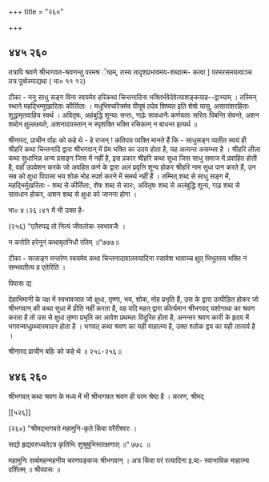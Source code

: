+++
title = "२६०"

+++


## ४४५ २६०
तत्रापि श्रवणे श्रीभागवत-श्रवणन्तु परमश्र ेष्ठम्, तस्य तादृशप्रभावमय-शब्दात्म- कत्वा ] परमरसमयत्वाञ्च तत्र पूर्व्वस्माद्यथा ( भा० ११ १२) 

टीका - ननु साधु सङ्ग विना स्वयमेव हरिकथा चिन्तनादिना भक्तिर्भवेदेवेत्याशङ्कयाह--द्वाभ्याम् । तस्मिन् स्थाने महद्भिम्मुखारिताः कीर्त्तिताः । मधुभिश्चरित्रमेव पीयूषं तदेव शिष्यत इति शेषो यासु, असारांशरहिताः शुद्धामृतवाहिय स्वर्थ । अवितृषः, अहंबुद्धि शून्याः सन्तः, गाढ़ेः सावधानैः कर्णयताः सरितः पिबन्ति सेवन्ते, अशन शब्देन क्षुल्लक्ष्यते, अशनादयस्तान् न स्पृशक्ति भक्ति रसिकान् न बाधन्त इत्यर्थ ॥ 

श्रीनारद, प्राचीन र्वाहः को कहे थे - हे राजन् ! कतिपय व्यक्ति मानते हैं कि - साधुसङ्ग व्यतीत स्वयं ही श्रीहरि कथा चिन्तनादि द्वारा श्रीभगवान् में प्रेम भक्ति का उदय होता है, यह अत्यन्त असम्भव है । श्रीहरि लीला कथा सुधाभिन्न अन्य प्रसङ्ग जिस में नहीं है, इस प्रकार श्रीहरि कथा सुधा जिस साधु समाज में प्रवाहित होती है, वहाँ उपवेशन करके जो अवहित कर्ण के द्वारा अलं प्रवृत्ति शून्य होकर श्रीहरि नाम सुधा पान करते हैं, उन सब को क्षुधा पिपासा भय शोक मोह स्पर्श करने में समर्थ नहीं हैं । तम्मित् शब्द से साधु सङ्ग में, महद्भिर्मुखरिताः - शब्द से कीर्तिताः, शेषः शब्द से सारः, अवितृषः शब्द से अलंबुद्धि शून्य, गाढ़ शब्द से सावधान होकर, अशन शब्द से क्षुधा को जानना होगा । 

भा० ४।२६।४१ में भी उक्त है- 

(२५६) "एतैरुपद्र तो नित्यं जीवलोकः स्वभावजैः । 

न करोति हरेनूनं कथामृतनिधौ रतिम् ॥”७७७॥ 

टीका - सत्सङ्ग मन्तरेण स्वयमेव कथा चिन्तनादावालस्यादिना रसावेश भावाच्च क्षुत् भिभूतस्य भक्ति नं सम्भवतीत्य ह एतेरिति । 

पिपासः द्य 

देहाभिमानी के पक्ष में स्वभावजात जो क्षुधा, तृष्णा, भय, शोक, मोह प्रभृति हैं, उस के द्वारा उत्पीड़ित होकर जो श्रीभगवान् की कथा सुधा में प्रीति नहीं करता है, वह यदि महत् द्वारा कीर्त्यमान श्रीभगवद् यशोगाथा का श्रवण करता है तो उस से क्षुधा तृष्णा प्रभृति का आवेश प्रथमतः विदूरित होता है, अनन्तर श्रवण कारी के हृदय में भगवन्माधुय्र्थ्यास्वादन होता है । भगवत् कथा श्रवण का यही माहात्म्य है, उक्त श्लोक द्वय का यही तात्पर्य है । 

श्रीनारद प्राचीन बहिः को कहे थे ॥ २५८-२५६॥ 


## ४४६ २६०
श्रीभगवत् कथा श्रवण के मध्य में भी श्रीभागवत श्रवण ही परम श्रेष्ठ है । कारण, श्रीमद् 

[[५२६]] 



(२६०) "श्रीमद्भागवते महामुनि-कृते किंवा परैरीश्वरः । 

सद्यो हृद्यवरुध्यतेऽत्र कृतिभिः शुश्रूषुभिस्तत्क्षणात् ॥” ७७८ ॥ 

महामुनिः सर्व्वमहन्महनीय चरणपङ्कजः श्रीभगवान् । अत्र किंवा परं रत्यादिना इ.ब्द- स्वाभाविक माहात्म्य दर्शितम् ॥ श्रीव्यासः ॥ 

